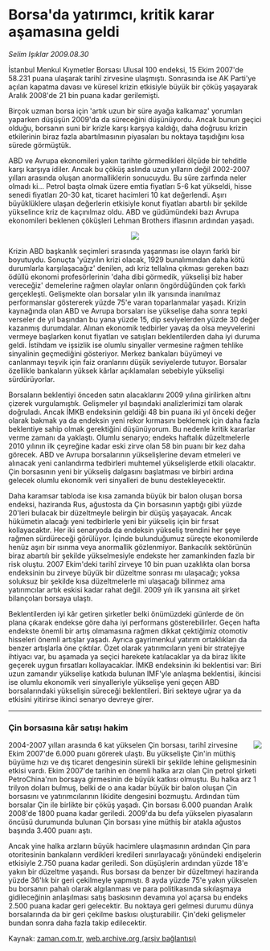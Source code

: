 # Borsa'da yatırımcı, kritik karar aşamasına geldi

*Selim Işıklar 2009.08.30*

<tr><td class="metin" colspan="2" style="padding-top: 20px; padding-left: 5px; padding-right: 10px;">İstanbul Menkul Kıymetler Borsası Ulusal 100 endeksi, 15 Ekim 2007'de 58.231 puana ulaşarak tarihî zirvesine ulaşmıştı. Sonrasında ise AK Parti'ye açılan kapatma davası ve küresel krizin etkisiyle büyük bir çöküş yaşayarak Aralık 2008'de 21 bin puana kadar gerilemişti.</td></tr><tr><td class="metin" colspan="2" style="padding-top: 20px; padding-left: 5px; padding-right: 10px;"><p>Birçok uzman borsa için 'artık uzun bir süre ayağa kalkamaz' yorumları yaparken düşüşün 2009'da da süreceğini düşünüyordu. Ancak bunun geçici olduğu, borsanın suni bir krizle karşı karşıya kaldığı, daha doğrusu krizin etkilerinin biraz fazla abartılmasının piyasaları bu noktaya taşıdığını kısa sürede görmüştük.
<p> ABD ve Avrupa ekonomileri yakın tarihte görmedikleri ölçüde bir tehditle karşı karşıya idiler. Ancak bu çöküş aslında uzun yılların değil 2002-2007 yılları arasında oluşan anormalliklerin sonucuydu. Bu süre zarfında neler olmadı ki... Petrol başta olmak üzere emtia fiyatları 5-6 kat yükseldi, hisse senedi fiyatları 20-30 kat, ticaret hacimleri 10 kat değerlendi. Aşırı büyüklüklere ulaşan değerlerin etkisiyle konut fiyatları abartılı bir şekilde yükselince kriz de kaçınılmaz oldu. ABD ve güdümündeki bazı Avrupa ekonomileri beklenen çöküşleri Lehman Brothers iflasının ardından yaşadı.
<p>
<p align="center"><img border="0" src="http://web.archive.org/web/20090831133555im_/http://medya.zaman.com.tr/2009/08/30/s-imkb.jpg"/>
<p> Krizin ABD başkanlık seçimleri sırasında yaşanması ise olayın farklı bir boyutuydu. Sonuçta 'yüzyılın krizi olacak, 1929 bunalımından daha kötü durumlarla karşılaşacağız' denilen, adı kriz tellalına çıkması gereken bazı ödüllü ekonomi profesörlerinin 'daha dibi görmedik, yükselişi biz haber vereceğiz' demelerine rağmen olaylar onların öngördüğünden çok farklı gerçekleşti. Gelişmekte olan borsalar yılın ilk yarısında inanılmaz performanslar göstererek yüzde 75'e varan toparlanmalar yaşadı. Krizin kaynağında olan ABD ve Avrupa borsaları ise yükselişe daha sonra tepki verseler de yıl başından bu yana yüzde 15, dip seviyelerden yüzde 30 değer kazanmış durumdalar. Alınan ekonomik tedbirler yavaş da olsa meyvelerini vermeye başlarken konut fiyatları ve satışları beklentilerden daha iyi duruma geldi. İstihdam ve işsizlik ise olumlu sinyaller vermesine rağmen tehlike sinyalinin geçmediğini gösteriyor. Merkez bankaları büyümeyi ve canlanmayı teşvik için faiz oranlarını düşük seviyelerde tutuyor. Borsalar özellikle bankaların yüksek kârlar açıklamaları sebebiyle yükselişi sürdürüyorlar.
<p> Borsaların beklentiyi önceden satın alacaklarını 2009 yılına girilirken altını çizerek vurgulamıştık. Gelişmeler yıl başındaki analizlerimizi tam olarak doğruladı. Ancak İMKB endeksinin geldiği 48 bin puana iki yıl önceki değer olarak bakmak ya da endeksin yeni rekor kırmasını beklemek için daha fazla beklentiye sahip olmak gerektiğini düşünüyorum. Bu nedenle kritik kararlar verme zamanı da yaklaştı. Olumlu senaryo; endeks haftalık düzeltmelerle 2010 yılının ilk çeyreğine kadar eski zirve olan 58 bin puanı bir kez daha görecek. ABD ve Avrupa borsalarının yükselişlerine devam etmeleri ve alınacak yeni canlandırma tedbirleri muhtemel yükselişlerde etkili olacaktır. Çin borsasının yeni bir yükseliş dalgasını başlatması ve birbiri ardına gelecek olumlu ekonomik veri sinyalleri de bunu destekleyecektir.
<p> Daha karamsar tabloda ise kısa zamanda büyük bir balon oluşan borsa endeksi, haziranda Rus, ağustosta da Çin borsasının yaptığı gibi yüzde 20'leri bulacak bir düzeltmeyle belirgin bir düşüş yaşayacak. Ancak hükümetin alacağı yeni tedbirlerle yeni bir yükseliş için bir fırsat kollayacaktır. Her iki senaryoda da endeksin yükseliş trendini her şeye rağmen sürdüreceği görülüyor. İçinde bulunduğumuz süreçte ekonomilerde henüz aşırı bir ısınma veya anormallik gözlenmiyor. Bankacılık sektörünün biraz abartılı bir şekilde yükselmesiyle endekste her zamankinden fazla bir risk oluştu. 2007 Ekim'deki tarihî zirveye 10 bin puan uzaklıkta olan borsa endeksinin bu zirveye büyük bir düzeltme sonrası mı ulaşacağı; yoksa soluksuz bir şekilde kısa düzeltmelerle mi ulaşacağı bilinmez ama yatırımcılar artık eskisi kadar rahat değil. 2009 yılı ilk yarısına ait şirket bilançoları borsaya ulaştı. 
<p> Beklentilerden iyi kâr getiren şirketler belki önümüzdeki günlerde de ön plana çıkarak endekse göre daha iyi performans gösterebilirler. Geçen hafta endekste önemli bir artış olmamasına rağmen dikkat çektiğimiz otomotiv hisseleri önemli artışlar yaşadı. Ayrıca gayrimenkul yatırım ortaklıkları da benzer artışlarla öne çıktılar. Özet olarak yatırımcıların yeni bir stratejiye ihtiyacı var, bu aşamada ya seçici harekete katılacaklar ya da biraz likite geçerek uygun fırsatları kollayacaklar. İMKB endeksinin iki beklentisi var: Biri uzun zamandır yükselişe katkıda bulunan IMF'yle anlaşma beklentisi, ikincisi ise olumlu ekonomik veri sinyalleriyle yükselişe yeni geçen ABD borsalarındaki yükselişin süreceği beklentileri. Biri sekteye uğrar ya da etkisini yitirirse ikinci senaryo devreye girer.

<hr/>
<h3><b>Çin borsasına kâr satışı hakim
</b>
</h3>
<p><img align="right" border="0" src="http://web.archive.org/web/20090831133555im_/http://medya.zaman.com.tr/2009/08/30/s-cin.jpg"/>
<p>2004-2007 yılları arasında 6 kat yükselen Çin borsası, tarihî zirvesine Ekim 2007'de 6.000 puanı görerek ulaştı. Bu yükselişte Çin'in müthiş büyüme hızı ve dış ticaret dengesinin sürekli bir şekilde lehine gelişmesinin etkisi vardı. Ekim 2007'de tarihin en önemli halka arzı olan Çin petrol şirketi PetroChina'nın borsaya girmesinin de büyük katkısı olmuştu. Bu halka arz 1 trilyon doları bulmuş, belki de o ana kadar büyük bir balon oluşan Çin borsasını ve yatırımcılarının likidite dengesini bozmuştu. Ardından tüm borsalar Çin ile birlikte bir çöküş yaşadı. Çin borsası 6.000 puandan Aralık 2008'de 1800 puana kadar geriledi. 2009'da bu defa yükselen piyasaların öncüsü durumunda bulunan Çin borsası yine müthiş bir atakla ağustos başında 3.400 puanı aştı. 
<p>Ancak yine halka arzların büyük hacimlere ulaşmasının ardından Çin para otoritesinin bankaların verdikleri kredileri sınırlayacağı yönündeki endişelerin etkisiyle 2.750 puana kadar geriledi. Son düşüşlerin ardından yüzde 18'e yakın bir düzeltme yaşandı. Rus borsası da benzer bir düzeltmeyi haziranda yüzde 36'lık bir geri çekilmeyle yapmıştı. 8 ayda yüzde 75'e yakın yükselen bu borsanın pahalı olarak algılanması ve para politikasında sıkılaşmaya gidileceğinin anlaşılması satış baskısının devamına yol açarsa bu endeks 2.500 puana kadar geri gelecektir. Bu noktaya geri gelmesi durumu dünya borsalarında da bir geri çekilme baskısı oluşturabilir. Çin'deki gelişmeler bundan sonra daha fazla takip edilecektir.<br/></p></p></p></p></p></p></p></p></p></p></p></td></tr>

Kaynak: [zaman.com.tr](http://zaman.com.tr/yazar.do?yazino=886310), [web.archive.org (arşiv bağlantısı)](http://web.archive.org/web/20090831133555/http://zaman.com.tr:80/yazar.do?yazino=886310)
